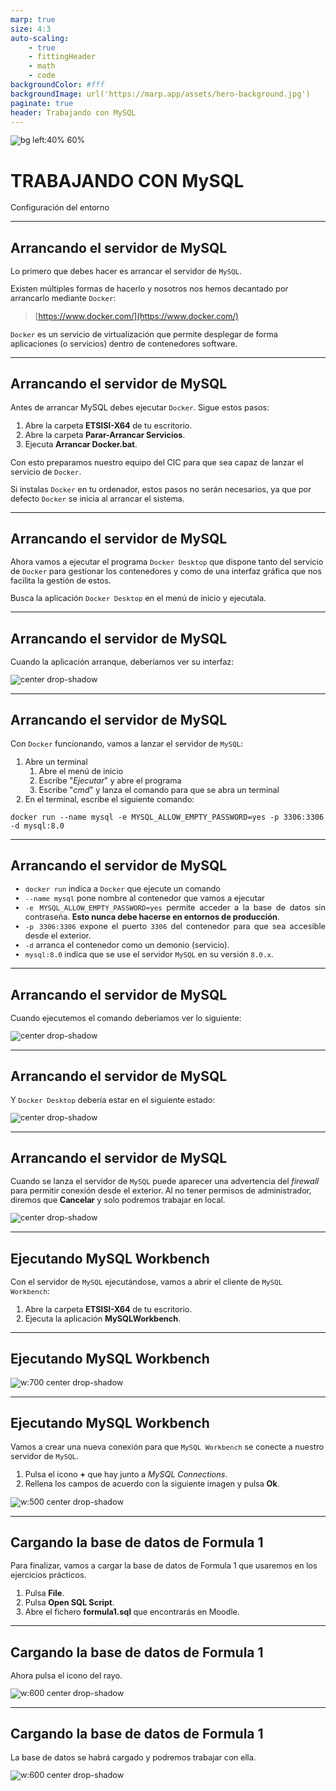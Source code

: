```yaml
---
marp: true
size: 4:3
auto-scaling: 
    - true
    - fittingHeader
    - math
    - code
backgroundColor: #fff
backgroundImage: url('https://marp.app/assets/hero-background.jpg')
paginate: true
header: Trabajando con MySQL
---
```

<!--
_header: ''
_footer: ![Licencia de Creative Commons](https://i.creativecommons.org/l/by-nc-sa/4.0/88x31.png) Esta obra está bajo una [licencia de Creative Commons Reconocimiento-NoComercial-CompartirIgual 4.0 Internacional](http://creativecommons.org/licenses/by-nc-sa/4.0/). Icono diseñado por Flaticon
-->
<style>
img[alt~="center"] {
  display: block;
  margin: 0 auto;
}
img {
  background-color: transparent!important;
}
li {
  text-align: justify;
}
</style>
![bg left:40% 60%](img/mysql-logo.png)

# TRABAJANDO CON MySQL

Configuración del entorno

---

## Arrancando el servidor de MySQL

Lo primero que debes hacer es arrancar el servidor de `MySQL`.

Existen múltiples formas de hacerlo y nosotros nos hemos decantado por arrancarlo mediante `Docker`:

> [https://www.docker.com/](https://www.docker.com/)

`Docker` es un servicio de virtualización que permite desplegar de forma aplicaciones (o servicios) dentro de contenedores software. 

---

## Arrancando el servidor de MySQL

Antes de arrancar MySQL debes ejecutar `Docker`. Sigue estos pasos:

1. Abre la carpeta **ETSISI-X64** de tu escritorio.
2. Abre la carpeta **Parar-Arrancar Servicios**.
3. Ejecuta **Arrancar Docker.bat**.

Con esto preparamos nuestro equipo del CIC para que sea capaz de lanzar el servicio de `Docker`.

Si instalas `Docker` en tu ordenador, estos pasos no serán necesarios, ya que por defecto `Docker` se inicia al arrancar el sistema.

---

## Arrancando el servidor de MySQL

Ahora vamos a ejecutar el programa `Docker Desktop` que dispone tanto del servicio de `Docker` para gestionar los contenedores y como de una interfaz gráfica que nos facilita la gestión de estos.

Busca la aplicación `Docker Desktop` en el menú de inicio y ejecutala.

---

## Arrancando el servidor de MySQL

Cuando la aplicación arranque, deberíamos ver su interfaz:

![center drop-shadow](img/docker-desktop.png)

---

## Arrancando el servidor de MySQL

Con `Docker` funcionando, vamos a lanzar el servidor de `MySQL`:

1. Abre un terminal
    1. Abre el menú de inicio
    2. Escribe "*Ejecutar*" y abre el programa
    3. Escribe "*cmd*" y lanza el comando para que se abra un terminal
2. En el terminal, escribe el siguiente comando:

```
docker run --name mysql -e MYSQL_ALLOW_EMPTY_PASSWORD=yes -p 3306:3306 -d mysql:8.0
```

---

## Arrancando el servidor de MySQL

- `docker run` indica a `Docker` que ejecute un comando
- `--name mysql` pone nombre al contenedor que vamos a ejecutar
- `-e MYSQL_ALLOW_EMPTY_PASSWORD=yes` permite acceder a la base de datos sin contraseña. **Esto nunca debe hacerse en entornos de producción**.
- `-p 3306:3306` expone el puerto `3306` del contenedor para que sea accesible desde el exterior.
- `-d` arranca el contenedor como un demonio (servicio).
- `mysql:8.0` indica que se use el servidor `MySQL` en su versión `8.0.x`.

---

## Arrancando el servidor de MySQL

Cuando ejecutemos el comando deberíamos ver lo siguiente:

![center drop-shadow](img/docker-run.png)

---

## Arrancando el servidor de MySQL

Y `Docker Desktop` debería estar en el siguiente estado:

![center drop-shadow](img/docker-desktop-mysql.png)

---

<style scoped>
p { font-size: 0.8rem }
</style>

## Arrancando el servidor de MySQL

Cuando se lanza el servidor de `MySQL` puede aparecer una advertencia del *firewall* para permitir conexión desde el exterior. Al no tener permisos de administrador, diremos que **Cancelar** y solo podremos trabajar en local.

![center drop-shadow](img/firewall.png)

---

## Ejecutando MySQL Workbench

Con el servidor de `MySQL` ejecutándose, vamos a abrir el cliente de `MySQL Workbench`:

1. Abre la carpeta **ETSISI-X64** de tu escritorio.
2. Ejecuta la aplicación **MySQLWorkbench**.

---

## Ejecutando MySQL Workbench

![w:700 center drop-shadow](img/mysql-workbench.png)

---

<style scoped>
p { font-size: 0.8rem }
li { font-size: 0.8rem }
</style>

## Ejecutando MySQL Workbench

Vamos a crear una nueva conexión para que `MySQL Workbench` se conecte a nuestro servidor de `MySQL`.

1. Pulsa el icono **+** que hay junto a *MySQL Connections*.
2. Rellena los campos de acuerdo con la siguiente imagen y pulsa **Ok**.

![w:500 center drop-shadow](img/nueva-conexion.png)

---

## Cargando la base de datos de Formula 1

Para finalizar, vamos a cargar la base de datos de Formula 1 que usaremos en los ejercicios prácticos.

1. Pulsa **File**.
2. Pulsa **Open SQL Script**.
3. Abre el fichero **formula1.sql** que encontrarás en Moodle.

---

## Cargando la base de datos de Formula 1

Ahora pulsa el icono del rayo.

![w:600 center drop-shadow](img/carga-formula1.png)

---

## Cargando la base de datos de Formula 1

La base de datos se habrá cargado y podremos trabajar con ella.

![w:600 center drop-shadow](img/funcionando.png)
